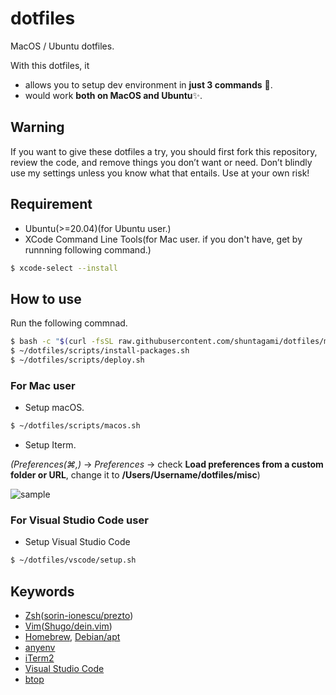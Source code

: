 # dotfiles

MacOS / Ubuntu dotfiles.

With this dotfiles, it

- allows you to setup dev environment in **just 3 commands** 🚀.
- would work **both on MacOS and Ubuntu**✨.

## Warning

If you want to give these dotfiles a try, you should first fork this repository, review the code, and remove things you don’t want or need. Don’t blindly use my settings unless you know what that entails. Use at your own risk!

## Requirement

- Ubuntu(>=20.04)(for Ubuntu user.)
- XCode Command Line Tools(for Mac user. if you don't have, get by runnning following command.)

```bash
$ xcode-select --install
```

## How to use

Run the following commnad.

```bash
$ bash -c "$(curl -fsSL raw.githubusercontent.com/shuntagami/dotfiles/main/scripts/install-dotfiles.sh)"
$ ~/dotfiles/scripts/install-packages.sh
$ ~/dotfiles/scripts/deploy.sh
```

### For Mac user

- Setup macOS.

```bash
$ ~/dotfiles/scripts/macos.sh
```

- Setup Iterm.

_(Preferences(⌘,)_ → _Preferences_ → check <b>Load preferences from a custom folder or URL</b>, change it to <b>/Users/Username/dotfiles/misc</b>)

![sample](https://user-images.githubusercontent.com/69618840/153607360-dc173d13-c551-4f2c-9ce5-02cbfeb0a120.png)

### For Visual Studio Code user

- Setup Visual Studio Code

```bash
$ ~/dotfiles/vscode/setup.sh
```

## Keywords

- [Zsh](https://www.zsh.org/)([sorin-ionescu/prezto](https://github.com/sorin-ionescu/prezto))
- [Vim](https://github.com/vim/vim)([Shugo/dein.vim](https://github.com/Shougo/dein.vim))
- [Homebrew](https://github.com/Homebrew/brew), [Debian/apt](https://github.com/Debian/apt)
- [anyenv](https://github.com/anyenv/anyenv)
- [iTerm2](https://github.com/gnachman/iTerm2)
- [Visual Studio Code](https://github.com/microsoft/vscode)
- [btop](https://github.com/aristocratos/btop)
